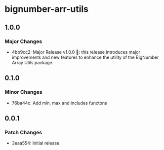 # bignumber-arr-utils

## 1.0.0

### Major Changes

- 4bb9cc2: Major Release v1.0.0 🚀: this release introduces major improvements and new features to enhance the utility of the BigNumber Array Utils package.

## 0.1.0

### Minor Changes

- 76ba44c: Add min, max and includes functons

## 0.0.1

### Patch Changes

- 3eaa554: Initial release
